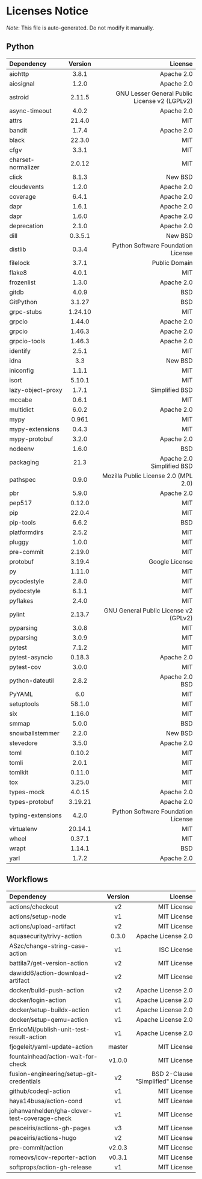 # Licenses Notice
*Note*: This file is auto-generated. Do not modify it manually.
## Python
| Dependency | Version | License |
|:-----------|:-------:|--------:|
|aiohttp|3.8.1|Apache 2.0|
|aiosignal|1.2.0|Apache 2.0|
|astroid|2.11.5|GNU Lesser General Public License v2 (LGPLv2)|
|async-timeout|4.0.2|Apache 2.0|
|attrs|21.4.0|MIT|
|bandit|1.7.4|Apache 2.0|
|black|22.3.0|MIT|
|cfgv|3.3.1|MIT|
|charset-normalizer|2.0.12|MIT|
|click|8.1.3|New BSD|
|cloudevents|1.2.0|Apache 2.0|
|coverage|6.4.1|Apache 2.0|
|dapr|1.6.1|Apache 2.0|
|dapr|1.6.0|Apache 2.0|
|deprecation|2.1.0|Apache 2.0|
|dill|0.3.5.1|New BSD|
|distlib|0.3.4|Python Software Foundation License|
|filelock|3.7.1|Public Domain|
|flake8|4.0.1|MIT|
|frozenlist|1.3.0|Apache 2.0|
|gitdb|4.0.9|BSD|
|GitPython|3.1.27|BSD|
|grpc-stubs|1.24.10|MIT|
|grpcio|1.44.0|Apache 2.0|
|grpcio|1.46.3|Apache 2.0|
|grpcio-tools|1.46.3|Apache 2.0|
|identify|2.5.1|MIT|
|idna|3.3|New BSD|
|iniconfig|1.1.1|MIT|
|isort|5.10.1|MIT|
|lazy-object-proxy|1.7.1|Simplified BSD|
|mccabe|0.6.1|MIT|
|multidict|6.0.2|Apache 2.0|
|mypy|0.961|MIT|
|mypy-extensions|0.4.3|MIT|
|mypy-protobuf|3.2.0|Apache 2.0|
|nodeenv|1.6.0|BSD|
|packaging|21.3|Apache 2.0<br/>Simplified BSD|
|pathspec|0.9.0|Mozilla Public License 2.0 (MPL 2.0)|
|pbr|5.9.0|Apache 2.0|
|pep517|0.12.0|MIT|
|pip|22.0.4|MIT|
|pip-tools|6.6.2|BSD|
|platformdirs|2.5.2|MIT|
|pluggy|1.0.0|MIT|
|pre-commit|2.19.0|MIT|
|protobuf|3.19.4|Google License|
|py|1.11.0|MIT|
|pycodestyle|2.8.0|MIT|
|pydocstyle|6.1.1|MIT|
|pyflakes|2.4.0|MIT|
|pylint|2.13.7|GNU General Public License v2 (GPLv2)|
|pyparsing|3.0.8|MIT|
|pyparsing|3.0.9|MIT|
|pytest|7.1.2|MIT|
|pytest-asyncio|0.18.3|Apache 2.0|
|pytest-cov|3.0.0|MIT|
|python-dateutil|2.8.2|Apache 2.0<br/>BSD|
|PyYAML|6.0|MIT|
|setuptools|58.1.0|MIT|
|six|1.16.0|MIT|
|smmap|5.0.0|BSD|
|snowballstemmer|2.2.0|New BSD|
|stevedore|3.5.0|Apache 2.0|
|toml|0.10.2|MIT|
|tomli|2.0.1|MIT|
|tomlkit|0.11.0|MIT|
|tox|3.25.0|MIT|
|types-mock|4.0.15|Apache 2.0|
|types-protobuf|3.19.21|Apache 2.0|
|typing-extensions|4.2.0|Python Software Foundation License|
|virtualenv|20.14.1|MIT|
|wheel|0.37.1|MIT|
|wrapt|1.14.1|BSD|
|yarl|1.7.2|Apache 2.0|
## Workflows
| Dependency | Version | License |
|:-----------|:-------:|--------:|
|actions/checkout|v2|MIT License|
|actions/setup-node|v1|MIT License|
|actions/upload-artifact|v2|MIT License|
|aquasecurity/trivy-action|0.3.0|Apache License 2.0|
|ASzc/change-string-case-action|v1|ISC License|
|battila7/get-version-action|v2|MIT License|
|dawidd6/action-download-artifact|v2|MIT License|
|docker/build-push-action|v2|Apache License 2.0|
|docker/login-action|v1|Apache License 2.0|
|docker/setup-buildx-action|v1|Apache License 2.0|
|docker/setup-qemu-action|v1|Apache License 2.0|
|EnricoMi/publish-unit-test-result-action|v1|Apache License 2.0|
|fjogeleit/yaml-update-action|master|MIT License|
|fountainhead/action-wait-for-check|v1.0.0|MIT License|
|fusion-engineering/setup-git-credentials|v2|BSD 2-Clause "Simplified" License|
|github/codeql-action|v1|MIT License|
|haya14busa/action-cond|v1|MIT License|
|johanvanhelden/gha-clover-test-coverage-check|v1|MIT License|
|peaceiris/actions-gh-pages|v3|MIT License|
|peaceiris/actions-hugo|v2|MIT License|
|pre-commit/action|v2.0.3|MIT License|
|romeovs/lcov-reporter-action|v0.3.1|MIT License|
|softprops/action-gh-release|v1|MIT License|
